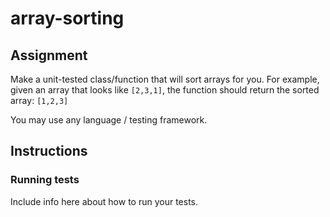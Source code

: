 # array-sorting
## Assignment
Make a unit-tested class/function that will sort arrays for you. For example, given an array that looks like `[2,3,1]`, the function should return the sorted array: `[1,2,3]`

You may use any language / testing framework.

## Instructions
### Running tests
Include info here about how to run your tests.